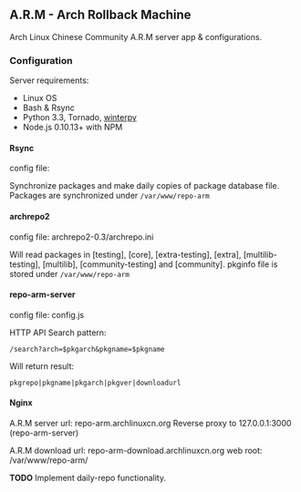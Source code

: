 ## A.R.M - Arch Rollback Machine
Arch Linux Chinese Community A.R.M server app & configurations.

### Configuration

Server requirements:

* Linux OS
* Bash & Rsync
* Python 3.3, Tornado, [winterpy](https://github.com/lilydjwg/winterpy)
* Node.js 0.10.13+ with NPM

#### Rsync

config file:

Synchronize packages and make daily copies of package database file.
Packages are synchronized under `/var/www/repo-arm`

#### archrepo2

config file: archrepo2-0.3/archrepo.ini

Will read packages in [testing], [core], [extra-testing], [extra], [multilib-testing], [multilib], [community-testing] and [community].
pkginfo file is stored under `/var/www/repo-arm`

#### repo-arm-server

config file: config.js

HTTP API Search pattern:

`/search?arch=$pkgarch&pkgname=$pkgname`

Will return result:

`pkgrepo|pkgname|pkgarch|pkgver|downloadurl`

#### Nginx

A.R.M server url: repo-arm.archlinuxcn.org
Reverse proxy to 127.0.0.1:3000 (repo-arm-server)

A.R.M download url: repo-arm-download.archlinuxcn.org
web root: /var/www/repo-arm/

**TODO** Implement daily-repo functionality.



